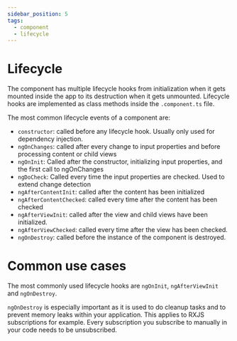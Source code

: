 ```yaml
---
sidebar_position: 5
tags:
  - component
  - lifecycle
---
```

# Lifecycle

The component has multiple lifecycle hooks from initialization when it gets mounted inside the app to its destruction when it gets unmounted. Lifecycle hooks are implemented as class methods inside the `.component.ts` file.

The most common lifecycle events of a component are:

- `constructor`: called before any lifecycle hook. Usually only used for dependency injection.
- `ngOnChanges`: called after every change to input properties and before processing content or child views
- `ngOnInit`: Called after the constructor, initializing input properties, and the first call to ngOnChanges
- `ngDoCheck`: Called every time the input properties are checked. Used to extend change detection
- `ngAfterContentInit`: called after the content has been initialized
- `ngAfterContentChecked`: called every time after the content has been checked
- `ngAfterViewInit`: called after the view and child views have been initialized.
- `ngAfterViewChecked`: called every time after the view has been checked.
- `ngOnDestroy`: called before the instance of the component is destroyed.

# Common use cases

The most commonly used lifecycle hooks are `ngOnInit`, `ngAfterViewInit` and `ngOnDestroy`.

`ngOnDestroy` is especially important as it is used to do cleanup tasks and to prevent memory leaks within your application. 
This applies to RXJS subscriptions for example. Every subscription you subscribe to manually in your code needs to be unsubscribed.
